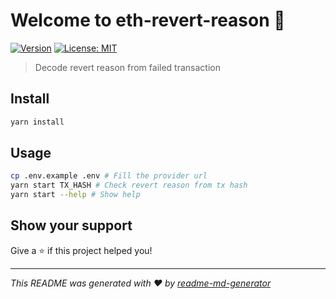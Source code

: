 # Welcome to eth-revert-reason 👋

[![Version](https://img.shields.io/npm/v/eth-revert-reason.svg)](https://www.npmjs.com/package/eth-revert-reason)
[![License: MIT](https://img.shields.io/badge/License-MIT-yellow.svg)](#)

> Decode revert reason from failed transaction

## Install

```sh
yarn install
```

## Usage

```sh
cp .env.example .env # Fill the provider url
yarn start TX_HASH # Check revert reason from tx hash
yarn start --help # Show help
```

## Show your support

Give a ⭐️ if this project helped you!

---

_This README was generated with ❤️ by [readme-md-generator](https://github.com/kefranabg/readme-md-generator)_
